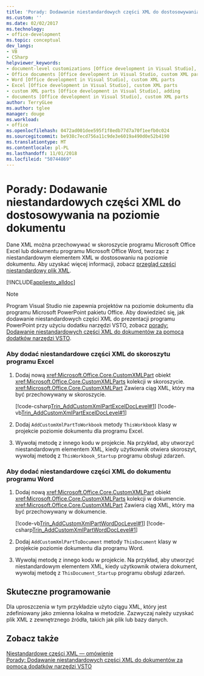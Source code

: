 ```yaml
---
title: 'Porady: Dodawanie niestandardowych części XML do dostosowywania na poziomie dokumentu'
ms.custom: ''
ms.date: 02/02/2017
ms.technology:
- office-development
ms.topic: conceptual
dev_langs:
- VB
- CSharp
helpviewer_keywords:
- document-level customizations [Office development in Visual Studio], custom XML parts
- Office documents [Office development in Visual Studio, custom XML parts
- Word [Office development in Visual Studio], custom XML parts
- Excel [Office development in Visual Studio], custom XML parts
- custom XML parts [Office development in Visual Studio], adding
- documents [Office development in Visual Studio], custom XML parts
author: TerryGLee
ms.author: tglee
manager: douge
ms.workload:
- office
ms.openlocfilehash: 0472ad001dee595f1f8edb77d7a70f1eefb0c024
ms.sourcegitcommit: be938c7ecd756a11c9de3e6019a490d0e52b4190
ms.translationtype: MT
ms.contentlocale: pl-PL
ms.lasthandoff: 11/01/2018
ms.locfileid: "50744869"
---
```

# <a name="how-to-add-custom-xml-parts-to-document-level-customizations"></a>Porady: Dodawanie niestandardowych części XML do dostosowywania na poziomie dokumentu
  Dane XML można przechowywać w skoroszycie programu Microsoft Office Excel lub dokumentu programu Microsoft Office Word, tworząc z niestandardowym elementem XML w dostosowaniu na poziomie dokumentu. Aby uzyskać więcej informacji, zobacz [przegląd części niestandardowy plik XML](../vsto/custom-xml-parts-overview.md).  
  
 [!INCLUDE[appliesto_alldoc](../vsto/includes/appliesto-alldoc-md.md)]  
  
> [!NOTE]  
>  Program Visual Studio nie zapewnia projektów na poziomie dokumentu dla programu Microsoft PowerPoint pakietu Office. Aby dowiedzieć się, jak dodawanie niestandardowych części XML do prezentacji programu PowerPoint przy użyciu dodatku narzędzi VSTO, zobacz [porady: Dodawanie niestandardowych części XML do dokumentów za pomocą dodatków narzędzi VSTO](../vsto/how-to-add-custom-xml-parts-to-documents-by-using-vsto-add-ins.md).  
  
### <a name="to-add-a-custom-xml-part-to-an-excel-workbook"></a>Aby dodać niestandardowe części XML do skoroszytu programu Excel  
  
1.  Dodaj nową <xref:Microsoft.Office.Core.CustomXMLPart> obiekt <xref:Microsoft.Office.Core.CustomXMLParts> kolekcji w skoroszycie. <xref:Microsoft.Office.Core.CustomXMLPart> Zawiera ciąg XML, który ma być przechowywany w skoroszycie.  
  
     [!code-csharp[Trin_AddCustomXmlPartExcelDocLevel#1](../vsto/codesnippet/CSharp/Trin_AddCustomXmlPartExcelDocLevel/ThisWorkbook.cs#1)]
     [!code-vb[Trin_AddCustomXmlPartExcelDocLevel#1](../vsto/codesnippet/VisualBasic/Trin_AddCustomXmlPartExcelDocLevel/ThisWorkbook.vb#1)]  
  
2.  Dodaj `AddCustomXmlPartToWorkbook` metody `ThisWorkbook` klasy w projekcie poziomie dokumentu dla programu Excel.  
  
3.  Wywołaj metodę z innego kodu w projekcie. Na przykład, aby utworzyć niestandardowym elementem XML, kiedy użytkownik otwiera skoroszyt, wywołaj metodę z `ThisWorkbook_Startup` programu obsługi zdarzeń.  
  
### <a name="to-add-a-custom-xml-part-to-a-word-document"></a>Aby dodać niestandardowe części XML do dokumentu programu Word  
  
1.  Dodaj nową <xref:Microsoft.Office.Core.CustomXMLPart> obiekt <xref:Microsoft.Office.Core.CustomXMLParts> kolekcji w dokumencie. <xref:Microsoft.Office.Core.CustomXMLPart> Zawiera ciąg XML, który ma być przechowywany w dokumencie.  
  
     [!code-vb[Trin_AddCustomXmlPartWordDocLevel#1](../vsto/codesnippet/VisualBasic/Trin_AddCustomXmlPartWordDocLevel/ThisDocument.vb#1)]
     [!code-csharp[Trin_AddCustomXmlPartWordDocLevel#1](../vsto/codesnippet/CSharp/Trin_AddCustomXmlPartWordDocLevel/ThisDocument.cs#1)]  
  
2.  Dodaj `AddCustomXmlPartToDocument` metody `ThisDocument` klasy w projekcie poziomie dokumentu dla programu Word.  
  
3.  Wywołaj metodę z innego kodu w projekcie. Na przykład, aby utworzyć niestandardowym elementem XML, kiedy użytkownik otwiera dokument, wywołaj metodę z `ThisDocument_Startup` programu obsługi zdarzeń.  
  
## <a name="robust-programming"></a>Skuteczne programowanie  
 Dla uproszczenia w tym przykładzie użyto ciągu XML, który jest zdefiniowany jako zmienna lokalna w metodzie. Zazwyczaj należy uzyskać plik XML z zewnętrznego źródła, takich jak plik lub bazy danych.  
  
## <a name="see-also"></a>Zobacz także  
 [Niestandardowe części XML ― omówienie](../vsto/custom-xml-parts-overview.md)   
 [Porady: Dodawanie niestandardowych części XML do dokumentów za pomocą dodatków narzędzi VSTO](../vsto/how-to-add-custom-xml-parts-to-documents-by-using-vsto-add-ins.md)  
  